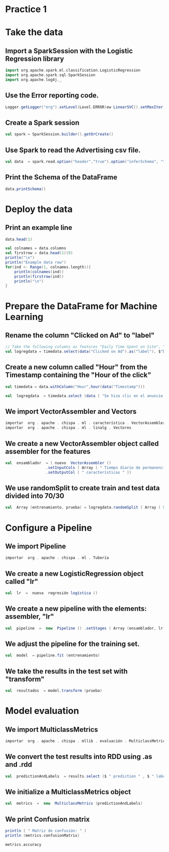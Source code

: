 # Practice 1

# Take the data

## Import a SparkSession with the Logistic Regression library
```scala
import org.apache.spark.ml.classification.LogisticRegression
import org.apache.spark.sql.SparkSession
import org.apache.log4j._
```

## Use the Error reporting code.
```scala
Logger.getLogger("org").setLevel(Level.ERROR)ew LinearSVC().setMaxIter(10).setRegParam(0.1)
```

## Create a Spark session
```scala
val spark = SparkSession.builder().getOrCreate()
```

## Use Spark to read the Advertising csv file.
```scala
val data  = spark.read.option("header","true").option("inferSchema", "true").format("csv").load("advertising.csv")
```

## Print the Schema of the DataFrame
```scala
data.printSchema()
```

# Deploy the data

## Print an example line
```scala
data.head(1)

val colnames = data.columns
val firstrow = data.head(1)(0)
println("\n")
println("Example data row")
for(ind <- Range(1, colnames.length)){
    println(colnames(ind))
    println(firstrow(ind))
    println("\n")
}
```
# Prepare the DataFrame for Machine Learning

## Rename the column "Clicked on Ad" to "label"
```scala
// Take the following columns as features "Daily Time Spent on Site", "Age", "Area Income", "Daily Internet Usage", "Timestamp", "Male"
val logregdata = timedata.select(data("Clicked on Ad").as("label"), $"Daily Time Spent on Site", $"Age", $"Area Income", $"Daily Internet Usage", $"Hour", $"Male")
```

## Create a new column called "Hour" from the Timestamp containing the "Hour of the click"
```scala
val timedata = data.withColumn("Hour",hour(data("Timestamp")))
```

```scala
val  logregdata  = timedata.select (data ( "Se hizo clic en el anuncio " ) .as ( " etiqueta " ), $ " Tiempo diario invertido en el sitio " , $ " Edad " , $ " Ingresos del área " , $ " Uso diario de Internet " , $ " Hora " , $ " Hombre " )
```
## We import VectorAssembler and Vectors
```scala
importar  org . apache . chispa . ml . característica . VectorAssembler
importar  org . apache . chispa . ml . linalg . Vectores
```

## We create a new VectorAssembler object called assembler for the features
```scala
val  ensamblador  = ( nuevo  VectorAssembler ()
                  .setInputCols ( Array ( " Tiempo diario de permanencia en el sitio " , " Edad " , " Ingresos del área " , " Uso diario de Internet " , " Hora " , " Hombre " ))
                  .setOutputCol ( " características " ))
```

## We use randomSplit to create train and test data divided into 70/30
```scala
val  Array (entrenamiento, prueba) = logregdata.randomSplit ( Array ( 0.7 , 0.3 ), semilla =  12345 )
```

# Configure a Pipeline

## We import Pipeline
```scala
importar  org . apache . chispa . ml . Tubería
```

## We create a new LogisticRegression object called "lr"
```scala
val  lr  =  nueva  regresión logística ()
```

## We create a new pipeline with the elements: assembler, "lr"
```scala
val  pipeline  =  new  Pipeline () .setStages ( Array (ensamblador, lr))
```

## We adjust the pipeline for the training set.
```scala
val  model  = pipeline.fit (entrenamiento)
```

## We take the results in the test set with "transform"
```scala
val  resultados  = model.transform (prueba)
```

# Model evaluation

## We import MulticlassMetrics
```scala
importar  org . apache . chispa . mllib . evaluación . MulticlassMetrics
```

## We convert the test results into RDD using .as and .rdd
```scala
val  predictionAndLabels  = results.select ($ " prediction " , $ " label " ) .as [( Double , Double )]. rdd
```

## We initialize a MulticlassMetrics object
```scala
val  metrics  =  new  MulticlassMetrics (predictionAndLabels)
```

## We print Confusion matrix
```scala
println ( " Matriz de confusión: " )
println (metrics.confusionMatrix)

metrics.accuracy
```









